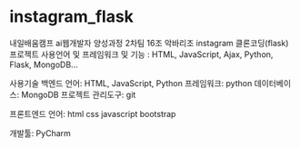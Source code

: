 # instagram_flask

내일배움캠프 ai웹개발자 양성과정 2차팀 16조 악바리조 instagram 클론코딩(flask) 프로젝트
사용언어 및 프레임워크 및 기능 : HTML, JavaScript, Ajax, Python, Flask, MongoDB...

사용기술
백엔드
언어: HTML, JavaScript, Python
프레임워크: python
데이터베이스: MongoDB
프로젝트 관리도구: git

프론트엔드
언어: html css javascript bootstrap

개발툴: PyCharm
